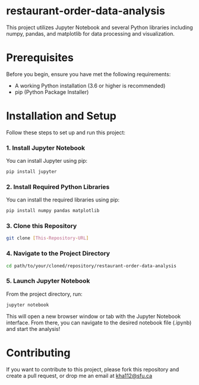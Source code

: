 # restaurant-order-data-analysis
This project utilizes Jupyter Notebook and several Python libraries including numpy, pandas, and matplotlib for data processing and visualization.

# Prerequisites
Before you begin, ensure you have met the following requirements:
- A working Python installation (3.6 or higher is recommended)
- pip (Python Package Installer)

# Installation and Setup
Follow these steps to set up and run this project:

### 1. Install Jupyter Notebook
You can install Jupyter using pip:
```bash
pip install jupyter
```

### 2. Install Required Python Libraries
You can install the required libraries using pip:
```bash
pip install numpy pandas matplotlib
```

### 3. Clone this Repository
```bash
git clone [This-Repository-URL]
```

### 4. Navigate to the Project Directory
```bash
cd path/to/your/cloned/repository/restaurant-order-data-analysis
```

### 5. Launch Jupyter Notebook
From the project directory, run:
```bash
jupyter notebook
```
This will open a new browser window or tab with the Jupyter Notebook interface. From there, you can navigate to the desired notebook file (.ipynb) and start the analysis!

# Contributing
If you want to contribute to this project, please fork this repository and create a pull request, or drop me an email at kha112@sfu.ca
